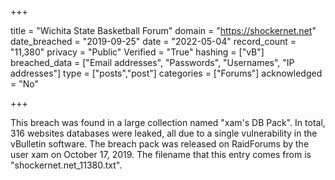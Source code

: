 +++

title = "Wichita State Basketball Forum"
domain = "https://shockernet.net"
date_breached = "2019-09-25"
date = "2022-05-04"
record_count = "11,380"
privacy = "Public"
Verified = "True"
hashing = ["vB"]
breached_data = ["Email addresses", "Passwords", "Usernames", "IP addresses"]
type = ["posts","post"]
categories = ["Forums"]
acknowledged = "No"


+++


This breach was found in a large collection named "xam's DB Pack". In total, 316 websites databases were leaked, all due to a single vulnerability in the vBulletin software. The breach pack was released on RaidForums by the user xam on October 17, 2019. The filename that this entry comes from is "shockernet.net_11380.txt".

